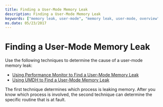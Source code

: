 ```yaml
---
title: Finding a User-Mode Memory Leak
description: Finding a User-Mode Memory Leak
keywords: ["memory leak, user-mode", "memory leak, user-mode, overview"]
ms.date: 05/23/2017
---
```


# Finding a User-Mode Memory Leak

Use the following techniques to determine the cause of a user-mode memory leak:

- [Using Performance Monitor to Find a User-Mode Memory Leak](using-performance-monitor-to-find-a-user-mode-memory-leak.md)
- [Using UMDH to Find a User-Mode Memory Leak](using-umdh-to-find-a-user-mode-memory-leak.md)

The first technique determines which process is leaking memory. After you know which process is involved, the second technique can determine the specific routine that is at fault.

 

 





